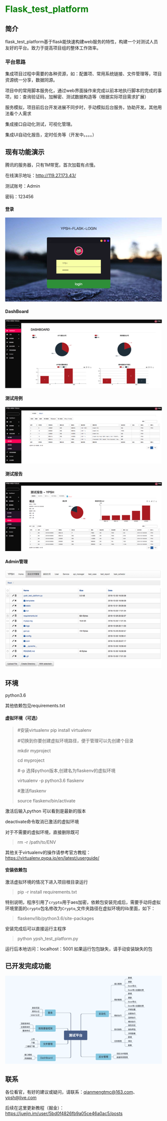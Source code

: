 # <font color='green'>Flask_test_platform</font>
## 简介
flask_test_platform基于flask能快速构建web服务的特性，构建一个对测试人员友好的平台。致力于提高项目组的整体工作效率。

### 平台思路
集成项目过程中需要的各种资源，如：配置项、常用系统链接、文件管理等，项目资源统一分享，数据同源。

项目中的常用脚本服务化，通过web界面操作来完成以前本地执行脚本的完成的事项，如：查询验证码，加解密、测试数据构造等（根据实际项目需求扩展）

服务模拟，项目前后台开发进展不同步时，手动模拟后台服务，协助开发。其他用法看个人需求

集成接口自动化测试，可视化管理。

集成UI自动化报告，定时任务等（开发中。。。。）

##  现有功能演示

腾讯的服务器，只有1M带宽，首次加载有点慢。

在线演示地址：http://119.27.173.43/

测试账号：Admin

密码：123456

#### 登录
![avatar](/static/images/login.png)

#### DashBoard
![avatar](/static/images/dashboard.png)
#### 测试用例
![avatar](/static/images/testcase.png)
#### 测试报告
![avatar](/static/images/report.png)
#### Admin管理
![avatar](/static/images/admin.png)

## 环境
python3.6

其他依赖包见requirements.txt

#### 虚拟环境（可选）
>#安装virtualenv
>pip install virtualenv
>
>#切换到你要创建虚拟环境路径，便于管理可以先创建个目录
>
>mkdir myproject
>
>cd myproject
>
>#-p 选择python版本,创建名为flaskenv的虚拟环境
>
>virtualenv -p python3.6 flaskenv
>
>#激活flaskenv
>
>source flaskenv/bin/activate

激活后输入python 可以看到是最新的版本

deactivate命令取消已激活的虚拟环境

对于不需要的虚拟环境，直接删除既可
>rm -r /path/to/ENV

其他关于virtualenv的操作请参考官方教程：https://virtualenv.pypa.io/en/latest/userguide/

#### 安装依赖包
激活虚拟环境的情况下进入项目根目录运行
>pip -r install requirements.txt

特别说明，程序引用了`crypto`用于aes加密，依赖包安装完成后，需要手动将虚拟环境里面的`crypto`包名修改为`Crypto`,文件夹路径在虚拟环境的lib里面，如下：

>flaskenv/lib/python3.6/site-packages

安装完成后可以直接运行主程序
>python ypsh_test_platform.py

运行后本地访问：localhost：5001
如果运行包包缺失，请手动安装缺失的包
## 已开发完成功能
![avatar](/static/images/测试平台.png)

## 联系
各位看官，有好的建议或疑问，请联系：qianmengtmc@163.com、ypsh@live.com

后续在这里更新教程（掘金）：https://juejin.im/user/5bd0f4826fb9a05ce46a0ac5/posts